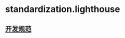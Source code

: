 # standardization.lighthouse

## [开发规范](https://github.com/EDITeam/standardization.lighthouse/blob/master/%E5%BC%80%E5%8F%91%E8%A7%84%E7%BA%A6/%E4%BB%A3%E7%A0%81%E8%A7%84%E8%8C%83.md)
